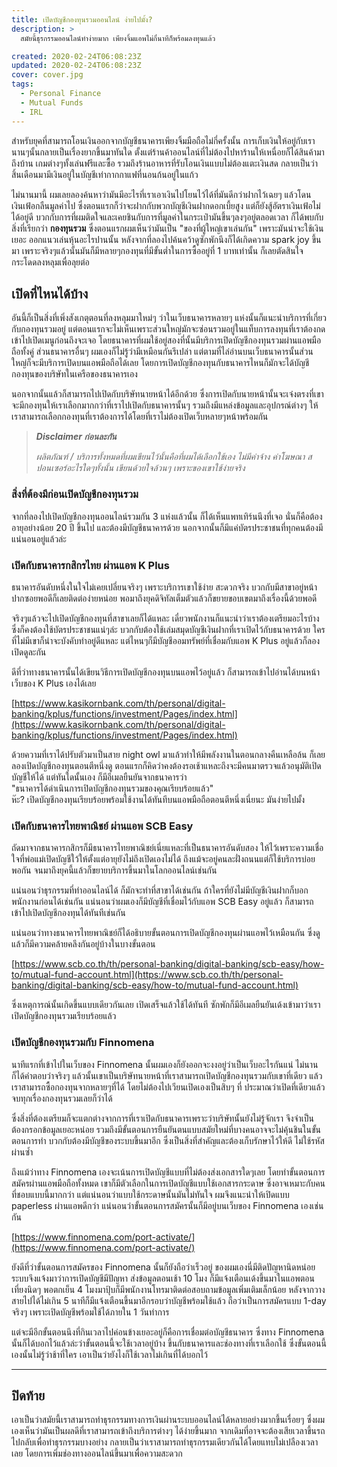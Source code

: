 ```yaml
---
title: เปิดบัญชีกองทุนรวมออนไลน์ ง่ายไปมั้ง?
description: >
  สมัยนี้ธุรกรรมออนไลน์ทำง่ายมาก เพียงจิ้มแอพไม่กี่นาทีก็พร้อมลงทุนแล้ว

created: 2020-02-24T06:08:23Z
updated: 2020-02-24T06:08:23Z
cover: cover.jpg
tags:
  - Personal Finance
  - Mutual Funds
  - IRL
---
```


สำหรับยุคที่สามารถโอนเงินออกจากบัญชีธนาคารเพียงจิ้มมือถือไม่กี่ครั้งนั้น การเก็บเงินให้อยู่กับเรานานๆนั้นกลายเป็นเรื่องยากขึ้นมาทันใด ตั้งแต่ร้านค้าออนไลน์ที่ไม่ต้องไปหาร้านให้เหนื่อยก็ได้สินค้ามาถึงบ้าน เกมต่างๆทั้งเล่นฟรีและซื้อ รวมถึงร้านอาหารที่รับโอนเงินแบบไม่ต้องแตะเงินสด กลายเป็นว่าสิ้นเดือนมามีเงินอยู่ในบัญชีเท่ากากกาแฟที่นอนก้นอยู่ในแก้ว

ไม่นานมานี้ ผมเลยลองค้นหาว่ามันมีอะไรที่เราเอาเงินไปโยนไว้ได้ที่มันดีกว่าฝากไว้เฉยๆ แล้วโดนเงินเฟ้อกลืนมูลค่าไป ซึ่งตอนแรกก็ว่าจะฝากกับพวกบัญชีเงินฝากดอกเบี้ยสูง แต่ก็ยังสู้อัตราเงินเฟ้อไม่ได้อยู่ดี บวกกับการที่ผมติดใจและเคยชินกับการที่มูลค่าในกระเป๋ามันขึ้นๆลงๆอยู่ตลอดเวลา ก็ได้พบกับสิ่งที่เรียกว่า **กองทุนรวม** ซึ่งตอนแรกผมเห็นว่ามันเป็น \"ของที่ผู้ใหญ่เขาเล่นกัน\" เพราะมันน่าจะใช้เงินเยอะ ออกแนวเล่นหุ้นอะไรปานนั้น หลังจากที่ลองไปค้นคว้าดูซักพักนึงก็ได้เกิดความ spark joy ขึ้นมา เพราะจริงๆแล้วนั้นมันก็มีหลายๆกองทุนที่มีขั้นต่ำในการซื้ออยู่ที่ 1 บาทเท่านั้น ก็เลยตัดสินใจกระโดดลงหลุมเพื่อลุยต่อ

## เปิดที่ไหนได้บ้าง

อันนี้ก็เป็นสิ่งที่เพิ่งสังเกตุตอนที่ลงหลุมมาใหม่ๆ ว่าในเว็บธนาคารหลายๆ แห่งนั้นก็แนะนำบริการที่เกี่ยวกับกองทุนรวมอยู่ แต่ตอนแรกจะไม่เห็นเพราะส่วนใหญ่มักจะซ่อนรวมอยู่ในแท็บการลงทุนที่เราต้องกดเข้าไปเปิดเมนูก่อนถึงจะเจอ โดยธนาคารที่ผมใช้อยู่สองที่นั้นมีบริการเปิดบัญชีกองทุนรวมผ่านแอพมือถือทั้งคู่ ส่วนธนาคารอื่นๆ ผมเองก็ไม่รู้ว่ามีเหมือนกันรึเปล่า แต่ตามที่ไล่อ่านบนเว็บธนาคารนั้นส่วนใหญ่ก็จะมีบริการเปิดบนแอพมือถือได้เลย โดยการเปิดบัญชีกองทุนกับธนาคารไหนก็มักจะได้บัญชีกองทุนของบริษัทในเครือของธนาคารเอง

นอกจากนั้นแล้วก็สามารถไปเปิดกับบริษัทนายหน้าได้อีกด้วย ซึ่งการเปิดกับนายหน้านั้นจะเจ๋งตรงที่เขาจะมีกองทุนให้เราเลือกมากกว่าที่เราไปเปิดกับธนาคารนั้นๆ รวมถึงมีแหล่งข้อมูลและอุปกรณ์ต่างๆ ให้เราสามารถเลือกกองทุนที่เราต้องการได้โดยที่เราไม่ต้องเปิดเว็บหลายๆหน้าพร้อมกัน


> _**Disclaimer ก่อนละกัน**_  
>   
> _ผลิตภัณฑ์ / บริการทั้งหมดที่ผมเขียนไว้นั้นคือที่ผมได้เลือกใช้เอง ไม่มีค่าจ้าง ค่าโฆษณา สปอนเซอร์อะไรใดๆทั้งนั้น เขียนด้วยใจล้วนๆ เพราะของเขาใช้ง่ายจริง_


### สิ่งที่ต้องมีก่อนเปิดบัญชีกองทุนรวม

จากที่ลองไปเปิดบัญชีกองทุนออนไลน์รวมกัน 3 แห่งแล้วนั้น ก็ได้เห็นแพทเทิร์นนึงที่เจอ นั่นก็คือต้องอายุอย่างน้อย 20 ปี ขึ้นไป และต้องมีบัญชีธนาคารด้วย นอกจากนั้นก็มีแค่บัตรประชาชนที่ทุกคนต้องมีแน่นอนอยู่แล้วล่ะ

### เปิดกับธนาคารกสิกรไทย ผ่านแอพ K Plus

ธนาคารอันดับหนึ่งในใจไม่เคยเปลี่ยนจริงๆ เพราะบริการเขาใช้ง่าย สะดวกจริง บวกกับมีสาขาอยู่หน้าปากซอยพอดีก็เลยติดต่อง่ายหน่อย พอมาถึงยุคดิจิทัลเต็มตัวแล้วก็ขยายขอบเขตมาถึงเรื่องนี้ด้วยพอดี

จริงๆแล้วจะไปเปิดบัญชีกองทุนที่สาขาเลยก็ได้แหละ เดี๋ยวพนักงานก็แนะนำว่าเราต้องเตรียมอะไรบ้าง ซึ่งก็คงต้องใช้บัตรประชาชนแน่ๆล่ะ บวกกับต้องใช้เล่มสมุดบัญชีเงินฝากที่เราเปิดไว้กับธนาคารด้วย ใครที่ไม่มีเขาก็น่าจะบังคับทำอยู่ดีแหละ แต่ไหนๆก็มีบัญชีออมทรัพย์ที่เชื่อมกับแอพ K Plus อยู่แล้วก็ลองเปิดดูละกัน

ดีที่ว่าทางธนาคารนั้นได้เขียนวิธีการเปิดบัญชีกองทุนบนแอพไว้อยู่แล้ว ก็สามารถเข้าไปอ่านได้บนหน้าเว็บของ K Plus เองได้เลย

[https://www.kasikornbank.com/th/personal/digital-banking/kplus/functions/investment/Pages/index.html](https://www.kasikornbank.com/th/personal/digital-banking/kplus/functions/investment/Pages/index.html)

ด้วยความที่เราได้ปรับตัวมาเป็นสาย night owl มาแล้วทำให้มีพลังงานในตอนกลางคืนเหลือล้น ก็เลยลองเปิดบัญชีกองทุนตอนตีหนึ่งดู ตอนแรกก็คิดว่าคงต้องรอเช้าแหละถึงจะมีคนมาตรวจแล้วอนุมัติเปิดบัญชีให้ได้ แต่ทันใดนั้นเอง ก็มีอีเมลยืนยันจากธนาคารว่า  
\"ธนาคารได้ดำเนินการเปิดบัญชีกองทุนรวมของคุณเรียบร้อยแล้ว\"  
ห๊ะ? เปิดบัญชีกองทุนเรียบร้อยพร้อมใช้งานได้ทันทีบนแอพมือถือตอนตีหนึ่งเนี่ยนะ มันง่ายไปมั้ง

### เปิดกับธนาคารไทยพาณิชย์ ผ่านแอพ SCB Easy

ถัดมาจากธนาคารกสิกรก็มีธนาคารไทยพาณิชย์เนี่ยแหละที่เป็นธนาคารอันดับสอง ให้ไว้เพราะความเชื่อใจที่พ่อแม่เปิดบัญชีใว้ให้ตั้งแต่อายุยังไม่ถึงเปิดเองไม่ได้ ถึงแม้จะอยู่คนละฝั่งถนนแต่ก็ใช้บริการบ่อยพอกัน จนมาถึงยุคนี้แล้วก็ขยายบริการขึ้นมาในโลกออนไลน์เช่นกัน

แน่นอนว่าธุรกรรมที่ทำออนไลน์ได้ ก็มักจะทำที่สาขาได้เช่นกัน ถ้าใครที่ยังไม่มีบัญชีเงินฝากก็บอกพนักงานก่อนได้เช่นกัน แน่นอนว่าผมเองก็มีบัญชีที่เชื่อมไว้กับแอพ SCB Easy อยู่แล้ว ก็สามารถเข้าไปเปิดบัญชีกองทุนได้ทันทีเช่นกัน

แน่นอนว่าทางธนาคารไทยพาณิชย์ก็ได้อธิบายขั้นตอนการเปิดบัญชีกองทุนผ่านแอพไว้เหมือนกัน ซึ่งดูแล้วก็มีความคล้ายคลึงกันอยู่บ้างในบางขั้นตอน

[https://www.scb.co.th/th/personal-banking/digital-banking/scb-easy/how-to/mutual-fund-account.html](https://www.scb.co.th/th/personal-banking/digital-banking/scb-easy/how-to/mutual-fund-account.html)

ซึ่งเหตุการณ์นั้นเกิดขึ้นแบบเดียวกันเลย เปิดเสร็จแล้วใช้ได้ทันที ซักพักก็มีอีเมลยืนยันเด้งเข้ามาว่าเราเปิดบัญชีกองทุนรวมเรียบร้อยแล้ว

### เปิดบัญชีกองทุนรวมกับ Finnomena

นาทีแรกที่เข้าไปในเว็บของ Finnomena นั้นผมเองก็ยังออกจะงงอยู่ว่าเป็นเว็บอะไรกันแน่ ไม่นานก็ได้คำตอบว่าจริงๆ แล้วนั้นเขาเป็นบริษัทนายหน้าที่เราสามารถเปิดบัญชีกองทุนรวมกับเขาที่เดียว แล้วเราสามารถซื้อกองทุนจากหลายๆที่ได้ โดยไม่ต้องไปเวียนเปิดเองเป็นสิบๆ ที่ ประมาณว่าเปิดที่เดียวแล้วจบทุกเรื่องกองทุนรวมเลยก็ว่าได้

ซึ่งสิ่งที่ต้องเตรียมก็จะแตกต่างจากการที่เราเปิดกับธนาคารเพราะว่าบริษัทนั้นยังไม่รู้จักเรา จึงจำเป็นต้องกรอกข้อมูลเยอะหน่อย รวมถึงมีขั้นตอนการยืนยันตนแบบสมัยใหม่ที่บางคนอาจจะไม่คุ้นชินในขั้นตอนการทำ บวกกับต้องมีบัญชีของระบบขึ้นมาอีก ซึ่งเป็นสิ่งที่สำคัญและต้องเก็บรักษาไว้ให้ดี ไม่ใช้รหัสผ่านซ้ำ

ถึงแม้ว่าทาง Finnomena เองจะเน้นการเปิดบัญชีแบบที่ไม่ต้องส่งเอกสารใดๆเลย โดยทำขั้นตอนการสมัครผ่านแอพมือถือทั้งหมด เขาก็มีตัวเลือกในการเปิดบัญชีแบบใช้เอกสารกระดาษ ซึ่งอาจเหมาะกับคนที่ชอบแบบนี้มากกว่า แต่แน่นอนว่าแบบใช้กระดาษนั้นมันไม่ทันใจ ผมจึงแนะนำให้เปิดแบบ paperless ผ่านแอพดีกว่า แน่นอนว่าขั้นตอนการสมัครนั้นก็มีอยู่บนเว็บของ Finnomena เองเช่นกัน

[https://www.finnomena.com/port-activate/](https://www.finnomena.com/port-activate/)

ยังดีที่ว่าขั้นตอนการสมัครของ Finnomena นั้นก็ยังถือว่าเร็วอยู่ ของผมเองนี่มีติดปัญหานิดหน่อย ระบบจึงแจ้งมาว่าการเปิดบัญชีมีปัญหา ส่งข้อมูลตอนเช้า 10 โมง ก็มีแจ้งเตือนเด้งขึ้นมาในแอพตอนเที่ยงนิดๆ พอตกเย็น 4 โมงมาปุ้บก็มีพนักงานโทรมาติดต่อสอบถามข้อมูลเพิ่มเติมเล็กน้อย หลังจากวางสายไปได้ไม่เกิน 5 นาทีก็มีแจ้งเตือนขึ้นมาอีกรอบว่าบัญชีพร้อมใช้แล้ว ถือว่าเป็นการสมัครแบบ 1-day จริงๆ เพราะเปิดบัญชีพร้อมใช้ได้ภายใน 1 วันทำการ

แต่จะมีอีกขั้นตอนนึงที่กินเวลาไปค่อนข้างเยอะอยู่ก็คือการเชื่อมต่อบัญชีธนาคาร ซึ่งทาง Finnomena นั้นก็ได้บอกไว้แล้วล่ะว่าขั้นตอนนี้จะใช้เวลาอยู่บ้าง ขึ้นกับธนาคารและช่องทางที่เราเลือกใช้ ซึ่งขั้นตอนนี้เองนั้นไม่รู้ว่าช้าที่ใคร เอาเป็นว่ายังไงก็ใช้เวลาไม่เกินที่ได้บอกไว้

---

## ปิดท้าย

เอาเป็นว่าสมัยนี้เราสามารถทำธุรกรรมทางการเงินผ่านระบบออนไลน์ได้หลายอย่างมากขึ้นเรื่อยๆ ซึ่งผมเองเห็นว่ามันเป็นผลดีที่เราสามารถเข้าถึงบริการต่างๆ ได้ง่ายขึ้นมาก จากเดิมที่อาจจะต้องเสียเวลาขึ้นรถไปกลับเพื่อทำธุรกรรมบางอย่าง กลายเป็นว่าเราสามารถทำธุรกรรมเดียวกันได้โดยแทบไม่เปลืองเวลาเลย โดยการเพิ่มช่องทางออนไลน์ขึ้นมาเพื่อความสะดวก
